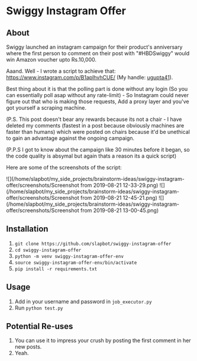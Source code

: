 # Swiggy Instagram Offer

## About

Swiggy launched an instagram campaign for their product's anniversary where the first person to comment on their post with "#HBDSwiggy" would win Amazon voucher upto Rs.10,000.

Aaand. Well - I wrote a script to achieve that: https://www.instagram.com/p/B1aplhvhCUE/ (My handle: [ugupta41](https://www.instagram.com/ugupta41/)).

Best thing about it is that the polling part is done without any login (So you can essentially poll asap without any rate-limit) - So Instagram could never figure out that who is making those requests, Add a proxy layer and you've got yourself a scraping machine.

(P.S. This post doesn't bear any rewards because its not a chair - I have deleted my comments (fastest in a post because obviously machines are faster than humans) which were posted on chairs because it'd be unethical to gain an advantage against the ongoing campaign.

(P.P.S I got to know about the campaign like 30 minutes before it began, so the code quality is absymal but again thats a reason its a quick script)

Here are some of the screenshots of the script:

![](/home/slapbot/my_side_projects/brainstorm-ideas/swiggy-instagram-offer/screenshots/Screenshot from 2019-08-21 12-33-29.png)
![](/home/slapbot/my_side_projects/brainstorm-ideas/swiggy-instagram-offer/screenshots/Screenshot from 2019-08-21 12-45-21.png)
![](/home/slapbot/my_side_projects/brainstorm-ideas/swiggy-instagram-offer/screenshots/Screenshot from 2019-08-21 13-00-45.png)

## Installation

1. `git clone https://github.com/slapbot/swiggy-instagram-offer`
2. `cd swiggy-instagram-offer`
3. `python -m venv swiggy-instagram-offer-env`
4. `source swiggy-instagram-offer-env/bin/activate`
5. `pip install -r requirements.txt`


## Usage

1. Add in your username and password in `job_executor.py`
2. Run `python test.py`

## Potential Re-uses

1. You can use it to impress your crush by posting the first comment in her new posts.
2. Yeah.
